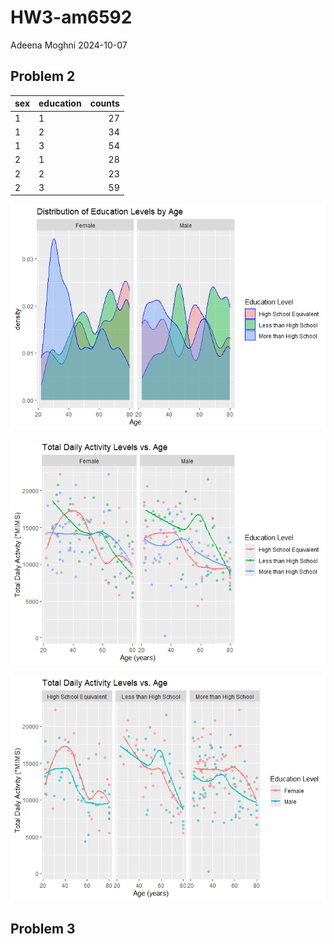 HW3-am6592
================
Adeena Moghni
2024-10-07

## Problem 2

| sex | education | counts |
|:----|:----------|-------:|
| 1   | 1         |     27 |
| 1   | 2         |     34 |
| 1   | 3         |     54 |
| 2   | 1         |     28 |
| 2   | 2         |     23 |
| 2   | 3         |     59 |

![](HW_am6592_files/figure-gfm/unnamed-chunk-3-1.png)<!-- -->

![](HW_am6592_files/figure-gfm/unnamed-chunk-4-1.png)<!-- -->

![](HW_am6592_files/figure-gfm/unnamed-chunk-5-1.png)<!-- -->

## Problem 3
